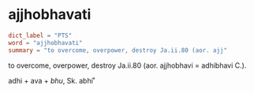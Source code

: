 # ajjhobhavati

``` toml
dict_label = "PTS"
word = "ajjhobhavati"
summary = "to overcome, overpower, destroy Ja.ii.80 (aor. ajj"
```

to overcome, overpower, destroy Ja.ii.80 (aor. ajjhobhavi = adhibhavi C.).

adhi \+ ava \+ *bhu*, Sk. abhi˚

